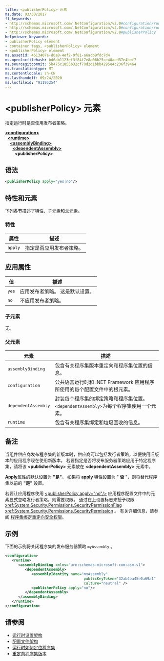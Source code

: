 ```yaml
---
title: <publisherPolicy> 元素
ms.date: 03/30/2017
f1_keywords:
- http://schemas.microsoft.com/.NetConfiguration/v2.0#configuration/runtime/assemblyBinding/publisherPolicy
- http://schemas.microsoft.com/.NetConfiguration/v2.0#configuration/runtime/assemblyBinding/dependentAssembly/publisherPolicy
- http://schemas.microsoft.com/.NetConfiguration/v2.0#publisherPolicy
helpviewer_keywords:
- publisherPolicy element
- container tags, <publisherPolicy> element
- <publisherPolicy> element
ms.assetid: 4613407e-d0a8-4ef2-9f81-a6acb9fdc7d4
ms.openlocfilehash: bd6ab1123ef3f84f7e8a06b25ce48aed37e4bef7
ms.sourcegitcommit: 5b475c1855b32cf78d2d1bbb4295e4c236f39464
ms.translationtype: MT
ms.contentlocale: zh-CN
ms.lasthandoff: 09/24/2020
ms.locfileid: "91195254"
---
```

# <a name="publisherpolicy-element"></a>\<publisherPolicy> 元素

指定运行时是否使用发布者策略。  
  
[**\<configuration>**](../configuration-element.md)\
&nbsp;&nbsp;[**\<runtime>**](runtime-element.md)\
&nbsp;&nbsp;&nbsp;&nbsp;[**\<assemblyBinding>**](assemblybinding-element-for-runtime.md)\
&nbsp;&nbsp;&nbsp;&nbsp;&nbsp;&nbsp;[**\<dependentAssembly>**](dependentassembly-element.md)\
&nbsp;&nbsp;&nbsp;&nbsp;&nbsp;&nbsp;&nbsp;&nbsp;**\<publisherPolicy>**  
  
## <a name="syntax"></a>语法  
  
```xml  
<publisherPolicy apply="yes|no"/>  
```  
  
## <a name="attributes-and-elements"></a>特性和元素  

 下列各节描述了特性、子元素和父元素。  
  
### <a name="attributes"></a>特性  
  
|属性|描述|  
|---------------|-----------------|  
|`apply`|指定是否应用发布者策略。|  
  
## <a name="apply-attribute"></a>应用属性  
  
|值|描述|  
|-----------|-----------------|  
|`yes`|应用发布者策略。 这是默认设置。|  
|`no`|不应用发布者策略。|  
  
### <a name="child-elements"></a>子元素  

无。  
  
### <a name="parent-elements"></a>父元素  
  
|元素|描述|  
|-------------|-----------------|  
|`assemblyBinding`|包含有关程序集版本重定向和程序集位置的信息。|  
|`configuration`|公共语言运行时和 .NET Framework 应用程序所使用的每个配置文件中的根元素。|  
|`dependentAssembly`|封装每个程序集的绑定策略和程序集位置。 `<dependentAssembly>`为每个程序集使用一个元素。|  
|`runtime`|包含有关程序集绑定和垃圾回收的信息。|  
  
## <a name="remarks"></a>备注  

 当组件供应商发布程序集的新版本时，供应商可以包括发行者策略，以便使用旧版本的应用程序现在使用新版本。 若要指定是否将发布服务器策略应用于特定程序集，请将该 **\<publisherPolicy>** 元素放在 **\<dependentAssembly>** 元素中。  
  
 **Apply**属性的默认设置为 **"是"**。 如果将 **apply** 特性设置为 " **否** "，则将替代程序集以前的 **"是"** 设置。  
  
 若要让应用程序使用 [\<publisherPolicy apply="no"/>](publisherpolicy-element.md) 应用程序配置文件中的元素显式忽略发行者策略，则需要权限。 通过在上设置标志来授予权限 <xref:System.Security.Permissions.SecurityPermissionFlag> <xref:System.Security.Permissions.SecurityPermission> 。 有关详细信息，请参阅 [程序集绑定重定向安全权限](../../assembly-binding-redirection-security-permission.md)。  
  
## <a name="example"></a>示例  

 下面的示例将关闭程序集的发布服务器策略 `myAssembly` 。  
  
```xml  
<configuration>  
   <runtime>  
      <assemblyBinding xmlns="urn:schemas-microsoft-com:asm.v1">  
         <dependentAssembly>  
            <assemblyIdentity name="myAssembly"  
                                    publicKeyToken="32ab4ba45e0a69a1"  
                                    culture="neutral" />  
            <publisherPolicy apply="no"/>  
         </dependentAssembly>  
      </assemblyBinding>  
   </runtime>  
</configuration>  
```  
  
## <a name="see-also"></a>请参阅

- [运行时设置架构](index.md)
- [配置文件架构](../index.md)
- [运行时如何定位程序集](../../../deployment/how-the-runtime-locates-assemblies.md)
- [重定向程序集版本](../../redirect-assembly-versions.md)
